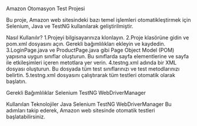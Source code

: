 Amazon Otomasyon Test Projesi


Bu proje, Amazon web sitesindeki bazı temel işlemleri otomatikleştirmek için Selenium, Java ve TestNG kullanılarak geliştirilmiştir.

Nasıl Kullanılır?
1.Projeyi bilgisayarınıza klonlayın.
2.Proje klasörüne gidin ve pom.xml dosyasını açın. Gerekli bağımlılıkları ekleyin ve kaydedin.
3.LoginPage.java ve ProductPage.java gibi Page Object Model (POM) yapısına uygun sınıflar oluşturun. Bu sınıflarda sayfa elementlerine ve sayfa ile etkileşimleri içeren metotlara yer verin.
4.testng.xml adında bir XML dosyası oluşturun. Bu dosyada tüm test sınıflarınızı ve test metodlarınızı belirtin.
5.testng.xml dosyasını çalıştırarak tüm testleri otomatik olarak başlatın.

Gerekli Bağımlılıklar
Selenium
TestNG
WebDriverManager

Kullanılan Teknolojiler
Java
Selenium
TestNG
WebDriverManager
Bu adımları takip ederek, Amazon web sitesinde otomatik testleri başlatabilirsiniz.
